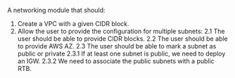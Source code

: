 A networking module that should:
1. Create a VPC with a given CIDR block.
2. Allow the user to provide the configuration for multiple subnets: 
    2.1 The user should be able to provide CIDR blocks.
    2.2 The user should be able to provide AWS AZ.
    2.3 The user should be able to mark a subnet as public or private 
        2.3.1 If at least one subnet is public, we need to deploy an IGW.
        2.3.2 We need to associate the public subnets with a public RTB.
